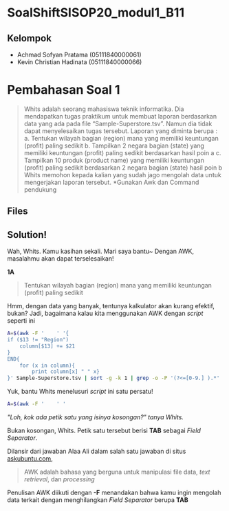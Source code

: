 # SoalShiftSISOP20_modul1_B11
## Kelompok
 - Achmad Sofyan Pratama (05111840000061)
 - Kevin Christian Hadinata (05111840000066)

# Pembahasan Soal 1
>Whits adalah seorang mahasiswa teknik informatika. Dia mendapatkan tugas praktikum
untuk membuat laporan berdasarkan data yang ada pada file “Sample-Superstore.tsv”.
Namun dia tidak dapat menyelesaikan tugas tersebut. Laporan yang diminta berupa :
a. Tentukan wilayah bagian (region) mana yang memiliki keuntungan (profit) paling
sedikit
b. Tampilkan 2 negara bagian (state) yang memiliki keuntungan (profit) paling
sedikit berdasarkan hasil poin a
c. Tampilkan 10 produk (product name) yang memiliki keuntungan (profit) paling
sedikit berdasarkan 2 negara bagian (state) hasil poin b
Whits memohon kepada kalian yang sudah jago mengolah data untuk mengerjakan
laporan tersebut.
*Gunakan Awk dan Command pendukung

## Files


## Solution!
Wah, Whits. Kamu kasihan sekali. Mari saya bantu~
Dengan AWK, masalahmu akan dapat terselesaikan!

**1A**
>Tentukan wilayah bagian (region) mana yang memiliki keuntungan (profit) paling sedikit

Hmm, dengan data yang banyak, tentunya kalkulator akan kurang efektif, bukan?
Jadi, bagaimana kalau kita menggunakan AWK dengan *script* seperti ini

```bash
A=$(awk -F '	' '{
if ($13 != "Region")
	column[$13] += $21	
}
END{
	for (x in column){
		print column[x] " " x}
}' Sample-Superstore.tsv | sort -g -k 1 | grep -o -P '(?<=[0-9.] ).*' | head -n 1)
```
Yuk, bantu Whits menelusuri *script* ini satu persatu!

```bash
A=$(awk -F '	' '
```

*"Loh, kok ada petik satu yang isinya kosongan?" tanya Whits.*

Bukan kosongan, Whits. Petik satu tersebut berisi **TAB** sebagai *Field Separator*. 


Dilansir dari jawaban Alaa Ali dalam salah satu
jawaban di situs [askubuntu.com](https://askubuntu.com/a/342850), 
>AWK adalah bahasa yang berguna untuk manipulasi file data, *text retrieval*, dan *processing*

Penulisan AWK diikuti dengan **-F** menandakan bahwa kamu ingin mengolah data terkait dengan menghilangkan *Field Separator* berupa **TAB**
<!--stackedit_data:
eyJoaXN0b3J5IjpbMTg0OTA0NTk0NSwyMDk0ODUzNTk4LDE3Mz
Y3ODA2MDJdfQ==
-->